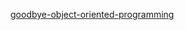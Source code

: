 [goodbye-object-oriented-programming](https://medium.com/@cscalfani/goodbye-object-oriented-programming-a59cda4c0e53#.i54vkh92m)